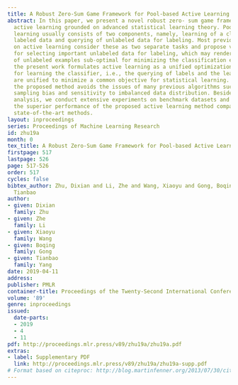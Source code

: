 ```yaml
---
title: A Robust Zero-Sum Game Framework for Pool-based Active Learning
abstract: In this paper, we present a novel robust zero- sum game framework for pool-based
  active learning grounded on advanced statistical learning theory. Pool-based active
  learning usually consists of two components, namely, learning of a classifier given
  labeled data and querying of unlabeled data for labeling. Most previous studies
  on active learning consider these as two separate tasks and propose various heuristics
  for selecting important unlabeled data for labeling, which may render the selection
  of unlabeled examples sub-optimal for minimizing the classification error. In contrast,
  the present work formulates active learning as a unified optimization framework
  for learning the classifier, i.e., the querying of labels and the learning of models
  are unified to minimize a common objective for statistical learning. In addition,
  the proposed method avoids the issues of many previous algorithms such as inefficiency,
  sampling bias and sensitivity to imbalanced data distribution. Besides theoretical
  analysis, we conduct extensive experiments on benchmark datasets and demonstrate
  the superior performance of the proposed active learning method compared with the
  state-of-the-art methods.
layout: inproceedings
series: Proceedings of Machine Learning Research
id: zhu19a
month: 0
tex_title: A Robust Zero-Sum Game Framework for Pool-based Active Learning
firstpage: 517
lastpage: 526
page: 517-526
order: 517
cycles: false
bibtex_author: Zhu, Dixian and Li, Zhe and Wang, Xiaoyu and Gong, Boqing and Yang,
  Tianbao
author:
- given: Dixian
  family: Zhu
- given: Zhe
  family: Li
- given: Xiaoyu
  family: Wang
- given: Boqing
  family: Gong
- given: Tianbao
  family: Yang
date: 2019-04-11
address: 
publisher: PMLR
container-title: Proceedings of the Twenty-Second International Conference on Artificial Intelligence and Statistics
volume: '89'
genre: inproceedings
issued:
  date-parts:
  - 2019
  - 4
  - 11
pdf: http://proceedings.mlr.press/v89/zhu19a/zhu19a.pdf
extras:
- label: Supplementary PDF
  link: http://proceedings.mlr.press/v89/zhu19a/zhu19a-supp.pdf
# Format based on citeproc: http://blog.martinfenner.org/2013/07/30/citeproc-yaml-for-bibliographies/
---
```

